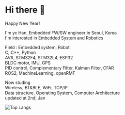 # Hi there 👋
Happy New Year!

I'm yc Han, Embedded FW/SW engineer in Seoul, Korea\
I'm interested in Embedded System and Robotics

Field : Embedded system, Robot\
C, C++, Python\
AVR, STM32F4, STM32L4, ESP32\
BLDC motor, IMU, GPS\
PID control, Complementary Filter, Kalman Filter, CFAR\
ROS2, MachineLearning, openRMF

Now studing\
Wireless, BT&BLE, WiFi, TCP/IP\
Data structure, Operating System, Computer Architecture\
updated at 2nd, Jan

![Top Langs](https://github-readme-stats.vercel.app/api/top-langs/?username=OProcessing)
